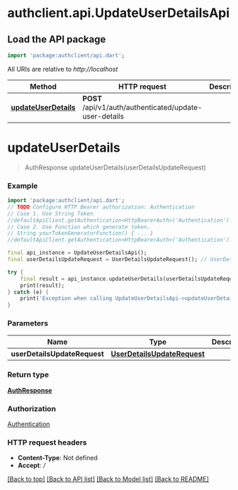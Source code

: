 # authclient.api.UpdateUserDetailsApi

## Load the API package
```dart
import 'package:authclient/api.dart';
```

All URIs are relative to *http://localhost*

Method | HTTP request | Description
------------- | ------------- | -------------
[**updateUserDetails**](UpdateUserDetailsApi.md#updateuserdetails) | **POST** /api/v1/auth/authenticated/update-user-details | 


# **updateUserDetails**
> AuthResponse updateUserDetails(userDetailsUpdateRequest)



### Example
```dart
import 'package:authclient/api.dart';
// TODO Configure HTTP Bearer authorization: Authentication
// Case 1. Use String Token
//defaultApiClient.getAuthentication<HttpBearerAuth>('Authentication').setAccessToken('YOUR_ACCESS_TOKEN');
// Case 2. Use Function which generate token.
// String yourTokenGeneratorFunction() { ... }
//defaultApiClient.getAuthentication<HttpBearerAuth>('Authentication').setAccessToken(yourTokenGeneratorFunction);

final api_instance = UpdateUserDetailsApi();
final userDetailsUpdateRequest = UserDetailsUpdateRequest(); // UserDetailsUpdateRequest | 

try {
    final result = api_instance.updateUserDetails(userDetailsUpdateRequest);
    print(result);
} catch (e) {
    print('Exception when calling UpdateUserDetailsApi->updateUserDetails: $e\n');
}
```

### Parameters

Name | Type | Description  | Notes
------------- | ------------- | ------------- | -------------
 **userDetailsUpdateRequest** | [**UserDetailsUpdateRequest**](UserDetailsUpdateRequest.md)|  | 

### Return type

[**AuthResponse**](AuthResponse.md)

### Authorization

[Authentication](../README.md#Authentication)

### HTTP request headers

 - **Content-Type**: Not defined
 - **Accept**: */*

[[Back to top]](#) [[Back to API list]](../README.md#documentation-for-api-endpoints) [[Back to Model list]](../README.md#documentation-for-models) [[Back to README]](../README.md)

